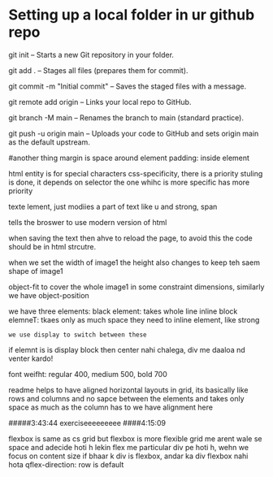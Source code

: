 # Setting up a local folder in ur github repo
git init – Starts a new Git repository in your folder.

git add . – Stages all files (prepares them for commit).

git commit -m "Initial commit" – Saves the staged files with a message.

git remote add origin <repo-url> – Links your local repo to GitHub.

git branch -M main – Renames the branch to main (standard practice).

git push -u origin main – Uploads your code to GitHub and sets origin main as the default upstream.

#another thing
margin is space around element
padding: inside element

html entity is for special characters
css-specificity, there is a priority stuling is done, it depends on selector the one whihc is more specific has more priority

texte lement, just modiies a part of text like u and strong, span

<!doctype html> tells the broswer to use modern version of html

when saving the text then ahve to reload the page, to avoid this the code should be in html strcutre.

when we set the width of image1 the height also changes to keep teh saem shape of image1

object-fit to cover the whole image1 in some constraint dimensions, similarly we have object-position

we have three elements:
    black element: takes whole line
    inline block elemneT: tkaes only as much space they need to
    inline element, like strong
    
    we use display to switch between these 

if elemnt is is display block then center nahi chalega, div me daaloa nd venter kardo!

font weifht: regular 400, medium 500, bold 700

readme helps to have aligned horizontal layouts
in grid, its basically like rows and columns and no sapce between the elements and takes only space as much as the column has to
we have alignment here

#####3:43:44 exerciseeeeeeeee
####4:15:09

flexbox is same as cs grid but flexbox is more flexible
grid me arent wale se space and adecide hoti h lekin flex me particular div pe hoti h, wehn we focus on content size
if bhaar k div is flexbox, andar ka div flexbox nahi hota
qflex-direction: row is default
